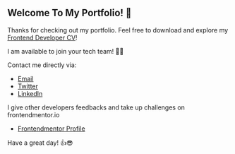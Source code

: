 ## Welcome To My Portfolio! 👋

Thanks for checking out my portfolio. Feel free to download and explore my [Frontend Developer CV](https://folathecoder.github.io/portfolio-V1/folarin-akinloye-cv)!

I am available to join your tech team!  💪💪

Contact me directly via: 

- [Email](mailto:folathecoder@gmail.com)
- [Twitter](https://twitter.com/folathecoder)
- [LinkedIn](https://linkedin.com/in/akinloye-folarin)

I give other developers feedbacks and take up challenges on frontendmentor.io

- [Frontendmentor Profile](https://www.frontendmentor.io/profile/folathecoder)

Have a great day! 👍😎